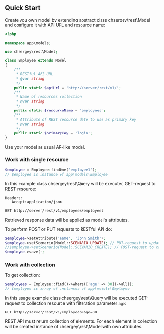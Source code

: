 ## Quick Start

Create you own model by extending abstract class chsergey\rest\Model and configure it with API URL and resource name:

```php
<?php

namespace app\models;

use chsergey\rest\Model;

class Employee extends Model
{
	/**
	 * RESTful API URL
	 * @var string
	 */
	public static $apiUrl = 'http://server/rest/v1/';
	/**
	 * Name of resources collection
	 * @var string
	 */
	public static $resourceName = 'employees';
	/**
	 * Attribute of REST resource date to use as primary key
	 * @var string
	 */
	public static $primaryKey = 'login';
}
```

Use your model as usual AR-like model.

### Work with single resource

```php
$employee = Employee:findOne('employee1');
// $employee is instance of app\models\Employee
```

In this example class chsergey\rest\Query will be executed GET-request to REST resource:
```
Headers:
   Accept:application/json
   
GET http://server/rest/v1/employees/employee1
```

Retrieved response data will be applied as model's attributes.

To perform POST or PUT requests to RESTful API do:

```php
$employee->setAttribute('name', 'John Smith');
$employee->setScenario(Model::SCENARIO_UPDATE); // PUT-request to update
//$employee->setScenario(Model::SCENARIO_CREATE); // POST-request to create
$employee->save();
```

### Work with collection
To get collection:
```php
$employees = Employee::find()->where(['age' => 30])->all();
// $employee is array of instances of app\models\Employee
```

In this usage example class chsergey\rest\Query will be executed GET-request to collection resource with filteration parameter `age`:
```
GET http://server/rest/v1/employees?age=30
```

REST API must return collection of elements. For each element in collection will be created instance of chsergey\rest\Model with own attributes.